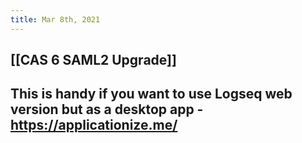 ```yaml
---
title: Mar 8th, 2021
---
```


## [[CAS 6 SAML2 Upgrade]]
## This is handy if you want to use Logseq web version but as a desktop app - https://applicationize.me/
